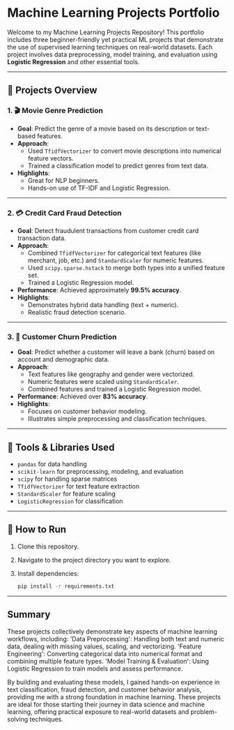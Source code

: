 # Machine Learning Projects Portfolio

Welcome to my Machine Learning Projects Repository! This portfolio includes three beginner-friendly yet practical ML projects that demonstrate the use of supervised learning techniques on real-world datasets. Each project involves data preprocessing, model training, and evaluation using **Logistic Regression** and other essential tools.

---

## 📌 Projects Overview

### 1. 🎬 Movie Genre Prediction
- **Goal**: Predict the genre of a movie based on its description or text-based features.
- **Approach**:
  - Used `TfidfVectorizer` to convert movie descriptions into numerical feature vectors.
  - Trained a classification model to predict genres from text data.
- **Highlights**:
  - Great for NLP beginners.
  - Hands-on use of TF-IDF and Logistic Regression.

---

### 2. 💳 Credit Card Fraud Detection
- **Goal**: Detect fraudulent transactions from customer credit card transaction data.
- **Approach**:
  - Combined `TfidfVectorizer` for categorical text features (like merchant, job, etc.) and `StandardScaler` for numeric features.
  - Used `scipy.sparse.hstack` to merge both types into a unified feature set.
  - Trained a Logistic Regression model.
- **Performance**: Achieved approximately **99.5% accuracy**.
- **Highlights**:
  - Demonstrates hybrid data handling (text + numeric).
  - Realistic fraud detection scenario.

---

### 3. 👥 Customer Churn Prediction
- **Goal**: Predict whether a customer will leave a bank (churn) based on account and demographic data.
- **Approach**:
  - Text features like geography and gender were vectorized.
  - Numeric features were scaled using `StandardScaler`.
  - Combined features and trained a Logistic Regression model.
- **Performance**: Achieved over **83% accuracy**.
- **Highlights**:
  - Focuses on customer behavior modeling.
  - Illustrates simple preprocessing and classification techniques.

---

## 🧰 Tools & Libraries Used

- `pandas` for data handling
- `scikit-learn` for preprocessing, modeling, and evaluation
- `scipy` for handling sparse matrices
- `TfidfVectorizer` for text feature extraction
- `StandardScaler` for feature scaling
- `LogisticRegression` for classification

---

## 🚀 How to Run

1. Clone this repository.
2. Navigate to the project directory you want to explore.
3. Install dependencies:

   ```bash
   pip install -r requirements.txt
---

## Summary
These projects collectively demonstrate key aspects of machine learning workflows, including:
 'Data Preprocessing': Handling both text and numeric data, dealing with missing values, scaling, and vectorizing.
 'Feature Engineering': Converting categorical data into numerical format and combining multiple feature types.
 'Model Training & Evaluation': Using Logistic Regression to train models and assess performance.

By building and evaluating these models, I gained hands-on experience in text classification, fraud detection,
and customer behavior analysis, providing me with a strong foundation in machine learning. These projects are
ideal for those starting their journey in data science and machine learning, offering practical exposure to 
real-world datasets and problem-solving techniques.
